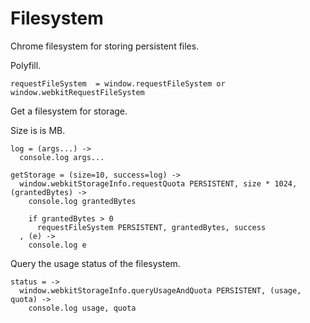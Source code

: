 Filesystem
==========

Chrome filesystem for storing persistent files.

Polyfill.

    requestFileSystem  = window.requestFileSystem or window.webkitRequestFileSystem

Get a filesystem for storage.

Size is is MB.

    log = (args...) ->
      console.log args...

    getStorage = (size=10, success=log) ->
      window.webkitStorageInfo.requestQuota PERSISTENT, size * 1024, (grantedBytes) ->
        console.log grantedBytes
        
        if grantedBytes > 0
          requestFileSystem PERSISTENT, grantedBytes, success
      , (e) ->
        console.log e

Query the usage status of the filesystem.

    status = ->
      window.webkitStorageInfo.queryUsageAndQuota PERSISTENT, (usage, quota) ->
        console.log usage, quota

